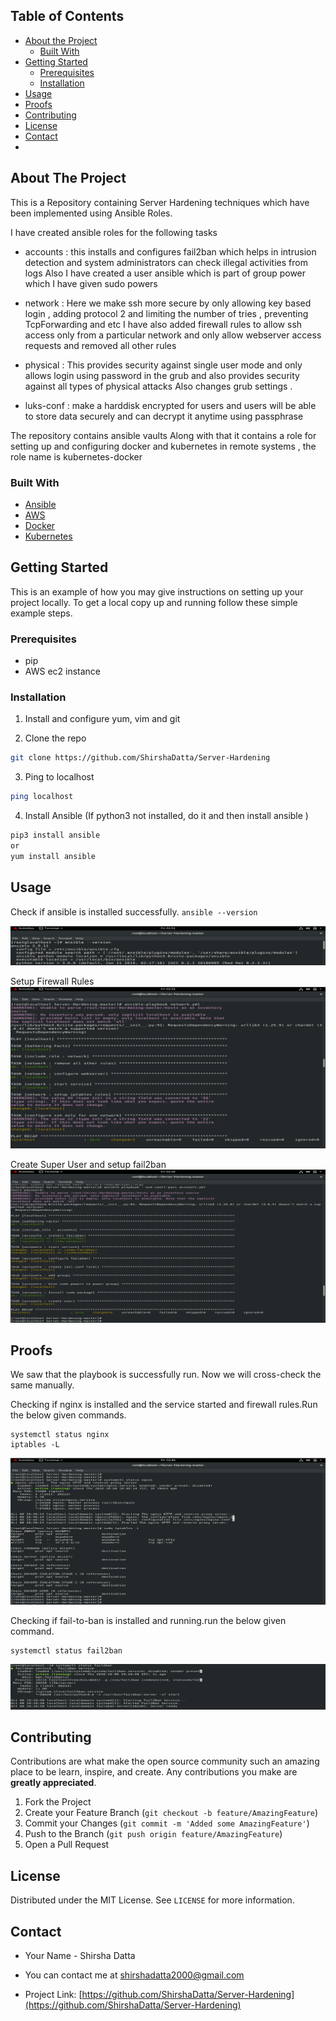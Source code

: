 ## Table of Contents

* [About the Project](#about-the-project)
  * [Built With](#built-with)
* [Getting Started](#getting-started)
  * [Prerequisites](#prerequisites)
  * [Installation](#installation)
* [Usage](#usage)
* [Proofs](#proofs)
* [Contributing](#contributing)
* [License](#license)
* [Contact](#contact)
* <!--[Acknowledgements](#acknowledgements) -->


## About The Project

This is a Repository containing Server Hardening techniques which have been implemented using Ansible Roles.

I have created ansible roles for the following tasks
- accounts : this installs and configures fail2ban which helps in intrusion detection and system administrators can check illegal activities from logs
Also I have created a user ansible which is part of group power which I have given sudo powers

- network : Here we make ssh more secure by only allowing key based login , adding protocol 2 and limiting the number of tries , preventing TcpForwarding and etc
I have also added firewall rules to allow ssh access only from a particular network and only allow webserver access requests and removed all other rules

- physical : This provides security against single user mode and only allows login using password in the grub and also provides security against all types of physical attacks
Also changes grub settings .

-  luks-conf : make a harddisk encrypted for users and users will be able to store data securely and can decrypt it anytime using passphrase

The repository contains ansible vaults
Along with that it contains a role for setting up and configuring docker and kubernetes in remote systems , the role name is kubernetes-docker


### Built With

* [Ansible](https://docs.ansible.com/)
* [AWS](https://docs.aws.amazon.com/)
* [Docker](https://docs.docker.com/)
* [Kubernetes](https://kubernetes.io/docs/home/)


## Getting Started

This is an example of how you may give instructions on setting up your project locally.
To get a local copy up and running follow these simple example steps.


### Prerequisites

* pip
* AWS ec2 instance


### Installation

1. Install and configure yum, vim and git

2. Clone the repo
```sh
git clone https://github.com/ShirshaDatta/Server-Hardening
```

3. Ping to localhost
```sh
ping localhost
```

4. Install Ansible (If python3 not installed, do it and then install ansible )
```sh
pip3 install ansible
or 
yum install ansible
```
## Usage

Check if ansible is installed successfully. ``` ansible --version ```

<img src= "images/ansible --version.PNG" alt="Logo">

Setup Firewall Rules
<img src = "images/setup firewall rules.PNG" alt="Logo" >

Create Super User and setup fail2ban
<img src = "images/Create Super User and setup fail2ban.PNG">

## Proofs

We saw that the playbook is successfully run. Now we will cross-check the same manually.

Checking if nginx is installed and  the service started and firewall rules.Run the below given commands.
```
systemctl status nginx
iptables -L
```
<img src="images/checking.PNG" alt="Logo">

Checking if fail-to-ban is installed and running.run the below given command.
```
systemctl status fail2ban
```
<img src="images/checking2.PNG" alt="Logo" >

## Contributing

Contributions are what make the open source community such an amazing place to be learn, inspire, and create. Any contributions you make are **greatly appreciated**.

1. Fork the Project
2. Create your Feature Branch (`git checkout -b feature/AmazingFeature`)
3. Commit your Changes (`git commit -m 'Added some AmazingFeature'`)
4. Push to the Branch (`git push origin feature/AmazingFeature`)
5. Open a Pull Request


## License

Distributed under the MIT License. See `LICENSE` for more information.


## Contact

- Your Name - Shirsha Datta
 
- You can contact me at shirshadatta2000@gmail.com

- Project Link: [https://github.com/ShirshaDatta/Server-Hardening](https://github.com/ShirshaDatta/Server-Hardening)


<!-- ## Acknowledgements
* [GitHub Emoji Cheat Sheet](https://www.webpagefx.com/tools/emoji-cheat-sheet)
* [Img Shields](https://shields.io)
* [Choose an Open Source License](https://choosealicense.com)
* [GitHub Pages](https://pages.github.com)
* [Animate.css](https://daneden.github.io/animate.css)
* [Loaders.css](https://connoratherton.com/loaders)
* [Slick Carousel](https://kenwheeler.github.io/slick)
* [Smooth Scroll](https://github.com/cferdinandi/smooth-scroll)
* [Sticky Kit](http://leafo.net/sticky-kit)
* [JVectorMap](http://jvectormap.com)
* [Font Awesome](https://fontawesome.com)
-->
